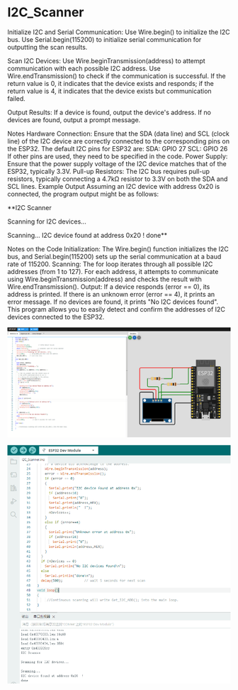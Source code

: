 # I2C_Scanner
Initialize I2C and Serial Communication:
 Use Wire.begin() to initialize the I2C bus.
 Use Serial.begin(115200) to initialize serial communication for outputting the scan results.

Scan I2C Devices:
 Use Wire.beginTransmission(address) to attempt communication with each possible I2C address.
 Use Wire.endTransmission() to check if the communication is successful.
 If the return value is 0, it indicates that the device exists and responds; if the return value is 4, it indicates that the device exists but communication failed.

Output Results:
 If a device is found, output the device's address.
 If no devices are found, output a prompt message.

Notes
Hardware Connection:
 Ensure that the SDA (data line) and SCL (clock line) of the I2C device are correctly connected to the corresponding pins on the ESP32. The default I2C pins for ESP32 are:
 SDA: GPIO 27
 SCL: GPIO 26
 If other pins are used, they need to be specified in the code.
Power Supply:
 Ensure that the power supply voltage of the I2C device matches that of the ESP32, typically 3.3V.
Pull-up Resistors:
 The I2C bus requires pull-up resistors, typically connecting a 4.7kΩ resistor to 3.3V on both the SDA and SCL lines.
Example Output
 Assuming an I2C device with address 0x20 is connected, the program output might be as follows:

**I2C Scanner

Scanning for I2C devices...
 
Scanning...
I2C device found at address 0x20  !
done**

Notes on the Code
 Initialization: The Wire.begin() function initializes the I2C bus, and Serial.begin(115200) sets up the serial communication at a baud rate of 115200.
 Scanning: The for loop iterates through all possible I2C addresses (from 1 to 127). For each address, it attempts to communicate using Wire.beginTransmission(address) and checks the result with   Wire.endTransmission().
 Output: If a device responds (error == 0), its address is printed. If there is an unknown error (error == 4), it prints an error message. If no devices are found, it prints "No I2C devices found".
 This program allows you to easily detect and confirm the addresses of I2C devices connected to the ESP32.

![图片描述](https://github.com/Maclanren/I2C_Scanner/blob/main/I2c-scan.png?raw=true)


![图片描述](https://github.com/Maclanren/I2C_Scanner/blob/main/I2c-scan%20test.png?raw=true)


